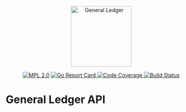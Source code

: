 <a href="https://github.com/GeneralLedger"><p align="center"><img src="https://user-images.githubusercontent.com/2105067/62828744-96c37a00-bba2-11e9-9c11-ea95f6ab4022.png" alt="General Ledger" width="160px"/></p></a>
<p align="center">
  <a href="LICENSE"><img src="https://img.shields.io/badge/License-MPL%202.0-brightgreen.svg" alt="MPL 2.0"></img></a>
  <a href="https://goreportcard.com/report/github.com/GeneralLedger/api">
    <img src="https://goreportcard.com/badge/github.com/GeneralLedger/api" alt="Go Report Card"/>
  </a>
  <a href="https://codecov.io/gh/GeneralLedger/api">
    <img src="https://codecov.io/gh/GeneralLedger/api/branch/master/graph/badge.svg" alt="Code Coverage" />
  </a>
  <a href="https://travis-ci.org/GeneralLedger/api">
    <img src="https://travis-ci.org/GeneralLedger/api.svg?branch=master" alt="Build Status"/>
  </a>
</p>

# General Ledger API
